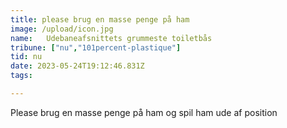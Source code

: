 ```yaml
---
title: please brug en masse penge på ham
image: /upload/icon.jpg
name: 	Udebaneafsnittets grummeste toiletbås
tribune: ["nu","101percent-plastique"]
tid: nu
date: 2023-05-24T19:12:46.831Z
tags:

---
```

Please brug en masse penge på ham og spil ham ude af position
